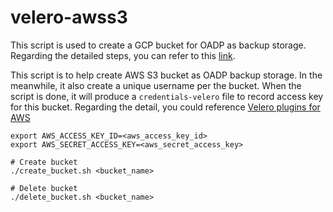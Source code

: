 # velero-awss3


This script is used to create a GCP bucket for OADP as backup storage. Regarding the detailed steps, you can refer to this [link](https://github.com/vmware-tanzu/velero-plugin-for-gcp).

This script is to help create AWS S3 bucket as OADP backup storage. In the meanwhile, it also create a unique username per the bucket. When the script is done, it will produce a `credentials-velero` file to record access key for this bucket. Regarding the detail, you could reference [Velero plugins for AWS]( https://github.com/vmware-tanzu/velero-plugin-for-aws)


```
export AWS_ACCESS_KEY_ID=<aws_access_key_id>
export AWS_SECRET_ACCESS_KEY=<aws_secret_access_key>

# Create bucket
./create_bucket.sh <bucket_name>

# Delete bucket
./delete_bucket.sh <bucket_name>
```